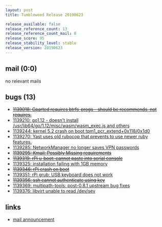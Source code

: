 ```yaml
---
layout: post
title: Tumbleweed Release 20190623

release_available: false
release_reference_count: 13
release_reference_count_mail: 0
release_score: 95
release_stability_level: stable
release_version: 20190623
---
```


## mail (0:0)

no relevant mails

## bugs (13)

<!--more-->

- ~~[1139018: Gparted requires btrfs-progs - should be recommends, not requires.](https://bugzilla.opensuse.org/show_bug.cgi?id=1139018)~~
- [1139210: go1.12 - doesn't install /usr/lib64/go/1.12/misc/wasm/wasm_exec.js and others](https://bugzilla.opensuse.org/show_bug.cgi?id=1139210)
- [1139244: kernel 5.2 crash on boot tpm1_pcr_extend+0x118/0x1d0](https://bugzilla.opensuse.org/show_bug.cgi?id=1139244)
- [1139270: Yast uses old rubocop that prevents to use newer ruby features.](https://bugzilla.opensuse.org/show_bug.cgi?id=1139270)
- [1139285: NetworkManager no longer saves VPN passwords](https://bugzilla.opensuse.org/show_bug.cgi?id=1139285)
- ~~[1139295: Kmail: Possibly Missing requirements](https://bugzilla.opensuse.org/show_bug.cgi?id=1139295)~~
- ~~[1139319: rPi u-boot: cannot paste into serial console](https://bugzilla.opensuse.org/show_bug.cgi?id=1139319)~~
- [1139325: installation failing with 1GB memory](https://bugzilla.opensuse.org/show_bug.cgi?id=1139325)
- ~~[1139346: rPi crash on boot](https://bugzilla.opensuse.org/show_bug.cgi?id=1139346)~~
- [1139351: rPi grub: USB keyboard does not work](https://bugzilla.opensuse.org/show_bug.cgi?id=1139351)
- ~~[1139356: ssh cannot authenticate using key](https://bugzilla.opensuse.org/show_bug.cgi?id=1139356)~~
- [1139369: multipath-tools: post-0.8.1 upstream bug fixes](https://bugzilla.opensuse.org/show_bug.cgi?id=1139369)
- [1139376: libvirt unable to read /dev/sev](https://bugzilla.opensuse.org/show_bug.cgi?id=1139376)



## links

- [mail announcement](https://lists.opensuse.org/opensuse-factory/2019-06/msg00409.html)
